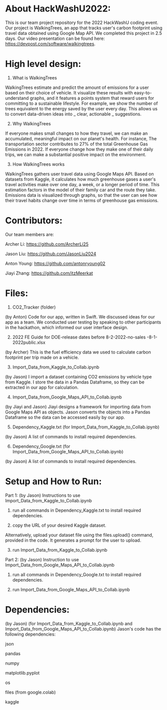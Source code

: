 # About HackWashU2022:
This is our team project repository for the 2022 HackWashU coding event. Our project is WalkingTrees, an app that tracks user's carbon footprint using travel data obtained using Google Map API. We completed this project in 2.5 days. Our video presentation can be found here: https://devpost.com/software/walkingtrees.

# High level design:
1. What is WalkingTrees

WalkingTrees estimate and predict the amount of emissions for a user based on their choice of vehicle. It visualize these results with easy-to-understand graphs, and it features a points system that reward users for committing to a sustainable lifestyle. For example, we show the number of trees equivalent to the energy saved by the user every day. This allows us to convert data-driven ideas into _ clear, actionable _ suggestions.

2. Why WalkingTrees

If everyone makes small changes to how they travel, we can make an accumulated, meaningful impact on our planet's health. For instance, The transportation sector contributes to 27% of the total Greenhouse Gas Emissions in 2022. If everyone change how they make one of their daily trips, we can make a substantial positive impact on the environment. 

3. How WalkingTrees works

WalkingTrees gathers user travel data using Google Maps API. Based on datasets from Kaggle, it calculates how much greenhouse gases a user's travel activities make over one day, a week, or a longer period of time. This estimation factors in the model of their family car and the route they take. Emissions data is visualized through graphs, so that the user can see how their travel habits change over time in terms of greenhouse gas emissions.

# Contributors:
Our team members are: 

Archer Li: https://github.com/ArcherLi25

Jason Liu: https://github.com/JasonLiu2024

Anton Young: https://github.com/antonryoung02

Jiayi Zhang: https://github.com/itzMeerkat

# Files:
1. CO2_Tracker (folder)

(by Anton) Code for our app, written in Swift.
We discussed ideas for our app as a team. We conducted user testing by speaking to other participants in the hackathon, which informed our user interface design.

2. 2022 FE Guide for DOE-release dates before 8-2-2022-no-sales -8-1-2022public.xlsx

(by Archer) This is the fuel efficiency data we used to calculate carbon footprint per trip made on a vehicle.

3. Import_Data_from_Kaggle_to_Collab.ipynb

(by Jason) I import a dataset containing CO2 emissions by vehicle type from Kaggle. I store the data in a Pandas Dataframe, so they can be extracted in our app for calculation.

4. Import_Data_from_Google_Maps_API_to_Collab.ipynb

(by Jiayi and Jason) Jiayi designs a framework for importing data from Google Maps API as objects. Jason converts the objects into a Pandas Dataframe so the data can be accessed easily by our app.

5. Dependency_Kaggle.txt (for Import_Data_from_Kaggle_to_Collab.ipynb)

(by Jason) A list of commands to install required dependencies.

6. Dependency_Google.txt (for Import_Data_from_Google_Maps_API_to_Collab.ipynb)

(by Jason) A list of commands to install required dependencies.

# Setup and How to Run:
Part 1: (by Jason) Instructions to use Import_Data_from_Kaggle_to_Collab.ipynb

1. run all commands in Dependency_Kaggle.txt to install required dependencies.

2. copy the URL of your desired Kaggle dataset.

Alternatively, upload your dataset file using the files.upload() command, provided in the code. It generates a prompt for the user to upload.

3. run Import_Data_from_Kaggle_to_Collab.ipynb

Part 2: (by Jason) Instruction to use Import_Data_from_Google_Maps_API_to_Collab.ipynb

1. run all commands in Dependency_Google.txt to install required dependencies.

2. run Import_Data_from_Google_Maps_API_to_Collab.ipynb

# Dependencies:
(by Jason) (for Import_Data_from_Kaggle_to_Collab.ipynb and Import_Data_from_Google_Maps_API_to_Collab.ipynb)
Jason's code has the following dependencies:

json

pandas

numpy

matplotlib.pyplot

os

files (from google.colab)

kaggle
